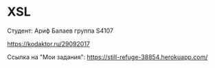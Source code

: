 # XSL

Cтудент: Ариф Балаев группа S4107

https://kodaktor.ru/29092017

Ссылка на "Мои задания": https://still-refuge-38854.herokuapp.com/
